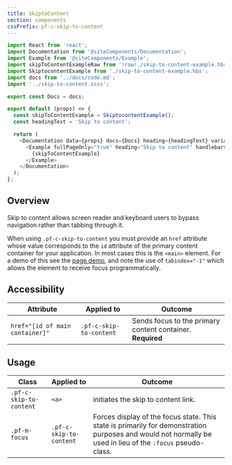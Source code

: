 ```yaml
---
title: SkiptoContent
section: components
cssPrefix: pf-c-skip-to-content
---
```


```js
import React from 'react';
import Documentation from '@siteComponents/Documentation';
import Example from '@siteComponents/Example';
import skipToContentExampleRaw from '!raw!./skip-to-content-example.hbs';
import SkiptocontentExample from './skip-to-content-example.hbs';
import docs from '../docs/code.md';
import '../skip-to-content.scss';

export const Docs = docs;

export default (props) => {
  const skipToContentExample = SkiptocontentExample();
  const headingText = 'Skip to content';

  return (
    <Documentation data={props} docs={Docs} heading={headingText} variablesRoot={variablesRoot}>
      <Example fullPageOnly="true" heading="Skip to content" handlebars={skipToContentExampleRaw}>
        {skipToContentExample}
      </Example>
    </Documentation>
  );
};
```

## Overview

Skip to content allows screen reader and keyboard users to bypass navigation rather than tabbing through it.

When using `.pf-c-skip-to-content` you must provide an `href` attribute whose value corresponds to the `id` attribute of the primary content container for your application. In most cases this is the `<main>` element. For a demo of this see the [page demo](../../../demos/Page/examples), and note the use of `tabindex="-1"` which allows the element to receive focus programmatically.

## Accessibility

| Attribute | Applied to | Outcome |
| -- | -- | -- |
| `href="[id of main container]"` | `.pf-c-skip-to-content` | Sends focus to the primary content container. **Required** |

## Usage

| Class | Applied to | Outcome |
| -- | -- | -- |
| `.pf-c-skip-to-content` | `<a>` |  initiates the skip to content link. |
| `.pf-m-focus` | `.pf-c-skip-to-content` |  Forces display of the focus state. This state is primarily for demonstration purposes and would not normally be used in lieu of the `:focus` pseudo-class. |
